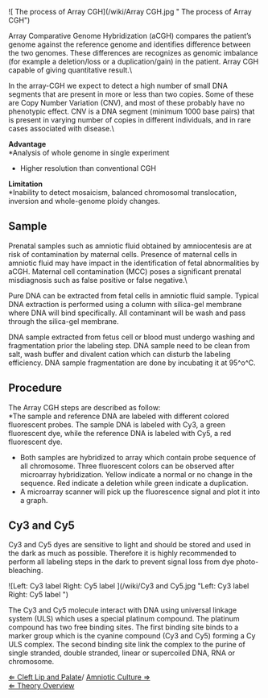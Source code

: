 ![ The process of Array CGH](/wiki/Array CGH.jpg " The process of Array CGH")

Array Comparative Genome Hybridization (aCGH) compares the patient’s
genome against the reference genome and identifies difference between
the two genomes. These differences are recognizes as genomic imbalance
(for example a deletion/loss or a duplication/gain) in the patient.
Array CGH capable of giving quantitative result.\

In the array-CGH we expect to detect a high number of small DNA segments
that are present in more or less than two copies. Some of these are Copy
Number Variation (CNV), and most of these probably have no phenotypic
effect. CNV is a DNA segment (minimum 1000 base pairs) that is present
in varying number of copies in different individuals, and in rare cases
associated with disease.\

**Advantage**\
\*Analysis of whole genome in single experiment

-   Higher resolution than conventional CGH

**Limitation**\
\*Inability to detect mosaicism, balanced chromosomal translocation,
inversion and whole-genome ploidy changes.

Sample
------

Prenatal samples such as amniotic fluid obtained by amniocentesis are at
risk of contamination by maternal cells. Presence of maternal cells in
amniotic fluid may have impact in the identification of fetal
abnormalities by aCGH. Maternal cell contamination (MCC) poses a
significant prenatal misdiagnosis such as false positive or false
negative.\

Pure DNA can be extracted from fetal cells in amniotic fluid sample.
Typical DNA extraction is performed using a column with silica-gel
membrane where DNA will bind specifically. All contaminant will be wash
and pass through the silica-gel membrane.

DNA sample extracted from fetus cell or blood must undergo washing and
fragmentation prior the labeling step. DNA sample need to be clean from
salt, wash buffer and divalent cation which can disturb the labeling
efficiency. DNA sample fragmentation are done by incubating it at
95^o^C.

Procedure
---------

The Array CGH steps are described as follow:\
\*The sample and reference DNA are labeled with different colored
fluorescent probes. The sample DNA is labeled with Cy3, a green
fluorescent dye, while the reference DNA is labeled with Cy5, a red
fluorescent dye.

-   Both samples are hybridized to array which contain probe sequence of
    all chromosome. Three fluorescent colors can be observed after
    microarray hybridization. Yellow indicate a normal or no change in
    the sequence. Red indicate a deletion while green indicate a
    duplication.
-   A microarray scanner will pick up the fluorescence signal and plot
    it into a graph.

Cy3 and Cy5
-----------

Cy3 and Cy5 dyes are sensitive to light and should be stored and used in
the dark as much as possible. Therefore it is highly recommended to
perform all labeling steps in the dark to prevent signal loss from dye
photo-bleaching.

![Left: Cy3 label Right: Cy5 label ](/wiki/Cy3 and Cy5.jpg "Left: Cy3 label Right: Cy5 label ")

The Cy3 and Cy5 molecule interact with DNA using universal linkage
system (ULS) which uses a special platinum compound. The platinum
compound has two free binding sites. The first binding site binds to a
marker group which is the cyanine compound (Cy3 and Cy5) forming a Cy
ULS complex. The second binding site link the complex to the purine of
single stranded, double stranded, linear or supercoiled DNA, RNA or
chromosome.

[ ⇐ Cleft Lip and Palate](/wiki/Cleft_Lip_and_Palate "wikilink")/ [ Amniotic
Culture ⇒](/wiki/Amniotic_Culture "wikilink")\
[ ⇐ Theory Overview](/wiki/Cytogenetics "wikilink")

